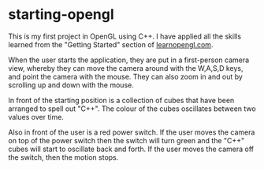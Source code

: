 # starting-opengl

This is my first project in OpenGL using C++. I have applied all the skills learned from the "Getting Started" section of
[learnopengl.com](learnopengl.com).

When the user starts the application, they are put in a first-person camera view, whereby they can move the camera around with the W,A,S,D
keys, and point the camera with the mouse. They can also zoom in and out by scrolling up and down with the mouse.  
  
In front of the starting position is a collection of cubes that have been arranged to spell out "C++". The colour of the cubes oscillates
between two values over time.

  Also in front of the user is a red power switch. If the user moves the camera on top of the power switch then the switch will turn green
  and the "C++" cubes will start to oscillate back and forth. If the user moves the camera off the switch, then the motion stops.
